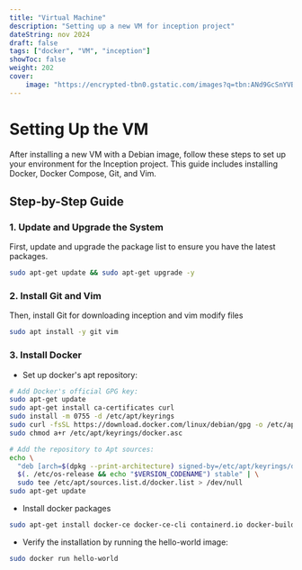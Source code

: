 ```yaml
---
title: "Virtual Machine"
description: "Setting up a new VM for inception project"
dateString: nov 2024
draft: false
tags: ["docker", "VM", "inception"]
showToc: false
weight: 202
cover:
    image: "https://encrypted-tbn0.gstatic.com/images?q=tbn:ANd9GcSnYVBwutkk6t1UHiPbazY2ykrl_BMB2xDrJA&s"
---
```


# Setting Up the VM

After installing a new VM with a Debian image, follow these steps to set up your environment for the Inception project. This guide includes installing Docker, Docker Compose, Git, and Vim.

## Step-by-Step Guide

### 1. Update and Upgrade the System
First, update and upgrade the package list to ensure you have the latest packages.
```bash
sudo apt-get update && sudo apt-get upgrade -y
```

### 2. Install Git and Vim
Then, install Git for downloading inception and vim modify files
```bash
sudo apt install -y git vim
```

### 3. Install Docker

+ Set up docker's apt repository:
```bash
# Add Docker's official GPG key:
sudo apt-get update
sudo apt-get install ca-certificates curl
sudo install -m 0755 -d /etc/apt/keyrings
sudo curl -fsSL https://download.docker.com/linux/debian/gpg -o /etc/apt/keyrings/docker.asc
sudo chmod a+r /etc/apt/keyrings/docker.asc

# Add the repository to Apt sources:
echo \
  "deb [arch=$(dpkg --print-architecture) signed-by=/etc/apt/keyrings/docker.asc] https://download.docker.com/linux/debian \
  $(. /etc/os-release && echo "$VERSION_CODENAME") stable" | \
  sudo tee /etc/apt/sources.list.d/docker.list > /dev/null
sudo apt-get update
```
+ Install docker packages
```bash
sudo apt-get install docker-ce docker-ce-cli containerd.io docker-buildx-plugin docker-compose-plugin
```

+ Verify the installation by running the hello-world image:
```bash
sudo docker run hello-world
```
